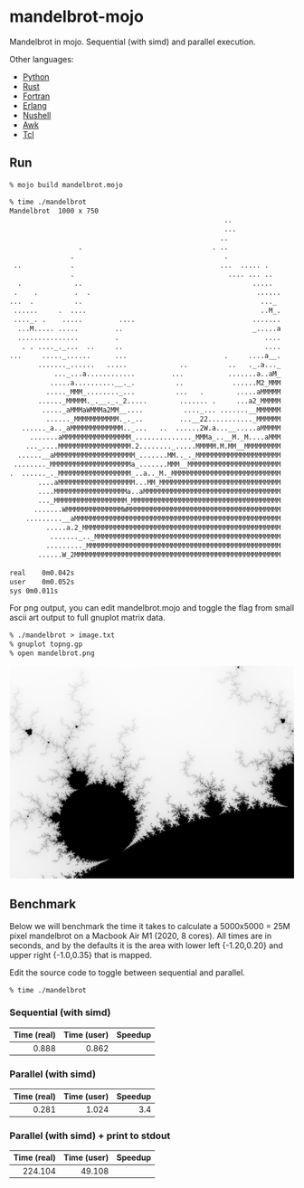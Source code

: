 mandelbrot-mojo
==============

Mandelbrot in mojo. Sequential (with simd) and parallel execution. 

Other languages: 
* [Python](https://github.com/jesper-olsen/mandelbrot-py) 
* [Rust](https://github.com/jesper-olsen/mandelbrot-rs) 
* [Fortran](https://github.com/jesper-olsen/mandelbrot-f) 
* [Erlang](https://github.com/jesper-olsen/mandelbrot_erl)
* [Nushell](https://github.com/jesper-olsen/mandelbrot-nu)
* [Awk](https://github.com/jesper-olsen/mandelbrot-awk)
* [Tcl](https://github.com/jesper-olsen/mandelbrot-tcl)


Run
-----

```
% mojo build mandelbrot.mojo
```

```
% time ./mandelbrot
Mandelbrot  1000 x 750
                                                     ..            
                                                     ...           
                                                    ..             
                 .                                . ..             
               .                                     .             
 ..            .                                    ...  ..... .   
               .                                      .... ... ..  
  .             ..                                          .....  
 .    .         .  .                                         ......
...  .          ..                                            ..._ 
 ......     .  ....                                           ..M_.
 ...._. .    .....         ....                             .......
  ...M..... .....         ..                                _.....a
  ...............         .                                    ....
   . . ...._._...  ..     ..                                   ....
...     ....._......      ...                        .     ....a__.
       ......._......   .....             ..          ..   ._.a..._
           ..._...a............         ...           .......a..aM_
          .....a..........__._.          ..            ......M2_MMM
         ....._MMM_........_...          ...   .        .....aMMMMM
       ......_MMMMM._.__._._2.....        ....... .     ...a2_MMMMM
        ....._aMMMaWMMMa2MM__....          ...._... .......__MMMMMM
         ......_MMMMMMMMMMM._._..         ...__22..........._MMMMMM
   ......_a.._aMMMMMMMMMMMMM.._...   ..  ......2W.a...__.....aMMMMM
     .......aMMMMMMMMMMMMMMMMM_.............._MMMa_..__M._M....aMMM
    ..._....MMMMMMMMMMMMMMMMMM.2........_.....MMMMM.M.MM__MMMMMMMMM
  ......__aMMMMMMMMMMMMMMMMMMMM_.......MM.._._MMMMMMMMMMMMMMMMMMMMM
 ........_MMMMMMMMMMMMMMMMMMMMa_.......MMM__MMMMMMMMMMMMMMMMMMMMMMM
.  ......_._MMMMMMMMMMMMMMMMMM_..a.._M._MMMMMMMMMMMMMMMMMMMMMMMMMMM
       ....aMMMMMMMMMMMMMMMMMMM...MM_MMMMMMMMMMMMMMMMMMMMMMMMMMMMMM
       ....MMMMMMMMMMMMMMMMMMa..aMMMMMMMMMMMMMMMMMMMMMMMMMMMMMMMMMM
       ..._MMMMMMMMMMMMMMMMMM_MMMMMMMMMMMMMMMMMMMMMMMMMMMMMMMMMMMMM
      .......WMMMMMMMMMMMMMMWMMMMMMMMMMMMMMMMMMMMMMMMMMMMMMMMMMMMMM
    .........__aMMMMMMMMMMMMMMMMMMMMMMMMMMMMMMMMMMMMMMMMMMMMMMMMMMM
         .....a.2_MMMMMMMMMMMMMMMMMMMMMMMMMMMMMMMMMMMMMMMMMMMMMMMMM
          ......._.._MMMMMMMMMMMMMMMMMMMMMMMMMMMMMMMMMMMMMMMMMMMMMM
         ........._MMMMMMMMMMMMMMMMMMMMMMMMMMMMMMMMMMMMMMMMMMMMMMMM
       ......W_2MMMMMMMMMMMMMMMMMMMMMMMMMMMMMMMMMMMMMMMMMMMMMMMMMMM

real	0m0.042s
user	0m0.052s
sys	0m0.011s
```
For png output, you can edit mandelbrot.mojo and toggle the flag from small ascii art output to
full gnuplot matrix data.

```
% ./mandelbrot > image.txt
% gnuplot topng.gp
% open mandelbrot.png
```

![PNG](https://raw.githubusercontent.com/jesper-olsen/mandelbrot-mojo/master/mandelbrot.png) 

Benchmark
---------

Below we will benchmark the time it takes to calculate a 5000x5000 = 25M pixel mandelbrot on a Macbook Air M1 (2020, 8 cores). All times are in seconds, and by the defaults it is the area with lower left {-1.20,0.20} and upper right {-1.0,0.35} that is mapped.

Edit the source code to toggle between sequential and parallel.

```
% time ./mandelbrot
```

### Sequential (with simd)

| Time (real) | Time (user) | Speedup |
| ---------:  | ----------: | ------: |
| 0.888       | 0.862       |         |

### Parallel (with simd)

| Time (real) | Time (user) | Speedup |
| ---------:  | ----------: | ------: |
| 0.281       | 1.024       | 3.4     |

### Parallel (with simd) + print to stdout 

| Time (real) | Time (user) | Speedup |
| ---------:  | ----------: | ------: |
| 224.104     | 49.108      |         |
